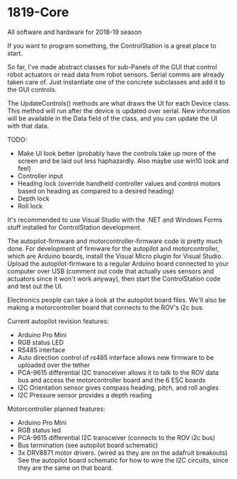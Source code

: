 # 1819-Core
All software and hardware for 2018-19 season

If you want to program something, the ControlStation is a great place to start.

So far, I've made abstract classes for sub-Panels of the GUI that control robot actuators
or read data from robot sensors. Serial comms are already taken care of. Just instantiate
one of the concrete subclasses and add it to the GUI controls.

The UpdateControls() methods are what draws the UI for each Device class. This method will run after the device is updated over serial.
New information will be available in the Data field of the class, and you can update the UI with that data.

TODO:
- Make UI look better (probably have the controls take up more of the screen and be laid out less haphazardly. Also maybe use win10 look and feel)
- Controller input
- Heading lock (override handheld controller values and control motors based on heading as compared to a desired heading)
- Depth lock
- Roll lock

It's recommended to use Visual Studio with the .NET and Windows Forms stuff installed for 
ControlStation development.

The autopilot-firmware and motorcontroller-firmware code is pretty much done. For development of firmware for the autopilot and motorcontroller, which are Arduino boards, install the Visual Micro plugin for Visual Studio. Upload the autopilot-firmware to a regular Arduino board connected to your computer over USB (comment out code that actually uses sensors and actuators since it won't work anyway), then start the ControlStation code and test out the UI.

Electronics people can take a look at the autopilot board files. We'll also be making a
motorcontroller board that connects to the ROV's i2c bus.

Current autopilot revision features:
- Arduino Pro Mini
- RGB status LED
- RS485 interface
- Auto direction control of rs485 interface allows new firmware to be uploaded over the tether
- PCA-9615 differential I2C transceiver allows it to talk to the ROV data bus and access the motorcontroller board and the 6 ESC boards
- I2C Orientation sensor gives compass heading, pitch, and roll angles
- I2C Pressure sensor provides a depth reading

Motorcontroller planned features:
- Arduino Pro Mini
- RGB status led
- PCA-9615 differential I2C transceiver (connects to the ROV i2c bus)
- Bus termination (see autopilot board schematic)
- 3x DRV8871 motor drivers. (wired as they are on the adafruit breakouts)
See the autopilot board schematic for how to wire the I2C circuits, since they
are the same on that board.
